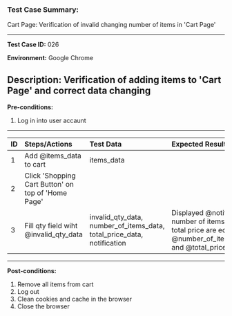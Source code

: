 
### Test Case Summary:
Cart Page: Verification of invalid changing number of items in 'Cart Page'

---

**Test Case ID:** 026

**Environment:** Google Chrome

**Description:**
Verification of adding items to 'Cart Page' and correct data changing
---

**Pre-conditions:**
1. Log in into user accaunt    
---

|      ID       | Steps/Actions |  Test Data  | Expected Result |
| ------------- |:--------------| :---------- | :-------------- |
|       1       |Add @items_data to cart|items_data|                 |
|       2       |Click 'Shopping Cart Button' on top of 'Home Page'| | |
|       3       |Fill qty field wiht @invalid_qty_data| invalid_qty_data, number_of_items_data, total_price_data, notification | Displayed @notification, number of items and total price are equal  @number_of_items_data and @total_price_data|

---

**Post-conditions:**
1. Remove all items from cart
2. Log out
3. Clean cookies and cache in the browser
4. Close the browser
